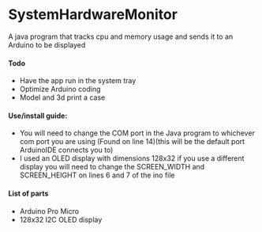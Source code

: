 # SystemHardwareMonitor
 A java program that tracks cpu and memory usage and sends it to an Arduino to be displayed
  #### Todo
   - Have the app run in the system tray
   - Optimize Arduino coding
   - Model and 3d print a case

#### Use/install guide:
 - You will need to change the COM port in the Java program to whichever com port you are using (Found on line 14)(this will be the default port ArduinoIDE connects you to)
 - I used an OLED display with dimensions 128x32 if you use a different display you will need to change the SCREEN_WIDTH and SCREEN_HEIGHT on lines 6 and 7 of the ino file


#### List of parts
 - Arduino Pro Micro
 - 128x32 I2C OLED display
